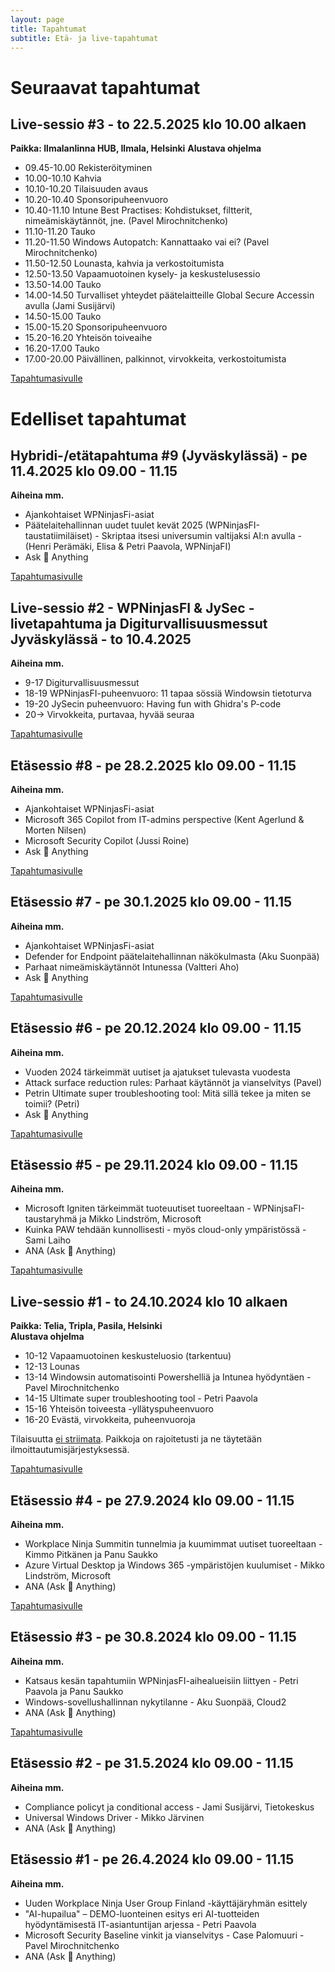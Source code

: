 ```yaml
---
layout: page
title: Tapahtumat
subtitle: Etä- ja live-tapahtumat
---
```

# Seuraavat tapahtumat
## Live-sessio #3 - to 22.5.2025 klo 10.00 alkaen
**Paikka: Ilmalanlinna HUB, Ilmala, Helsinki**
**Alustava ohjelma**
- 09.45-10.00 Rekisteröityminen​
- 10.00-10.10 Kahvia​
- 10.10-10.20 Tilaisuuden avaus​
- 10.20-10.40 Sponsoripuheenvuoro ​
- 10.40-11.10 Intune Best Practises: Kohdistukset, filtterit, nimeämiskäytännöt, jne. (Pavel Mirochnitchenko)​
- 11.10-11.20 Tauko​
- 11.20-11.50 Windows Autopatch: Kannattaako vai ei? ​(Pavel Mirochnitchenko)​
- 11.50-12.50 Lounasta, kahvia ja verkostoitumista​
- 12.50-13.50 Vapaamuotoinen kysely- ja keskustelusessio​
- 13.50-14.00 Tauko​
- 14.00-14.50 Turvalliset yhteydet päätelaitteille Global Secure Accessin avulla (Jami Susijärvi)​
- 14.50-15.00 Tauko​
- 15.00-15.20 Sponsoripuheenvuoro​
- 15.20-16.20 Yhteisön toiveaihe​
- 16.20-17.00 Tauko​
- 17.00-20.00 Päivällinen, palkinnot, virvokkeita, verkostoitumista​

[Tapahtumasivulle](https://events.teams.microsoft.com/event/d9437650-019f-4d5d-91ca-e90ef1fe1ab6@84dc9e35-ee96-4291-9726-fad8009fb935)

# Edelliset tapahtumat
## Hybridi-/etätapahtuma #9 (Jyväskylässä) - pe 11.4.2025 klo 09.00 - 11.15
**Aiheina mm.**
- Ajankohtaiset WPNinjasFi-asiat
- ⁠Päätelaitehallinnan uudet tuulet kevät 2025 (WPNinjasFI-taustatiimiläiset)
⁠- Skriptaa itsesi universumin valtijaksi AI:n avulla - (Henri Perämäki, Elisa & Petri Paavola, WPNinjaFI)
- Ask 🥷 Anything

[Tapahtumasivulle](https://events.teams.microsoft.com/event/43caea59-6528-4f95-ab97-10e2be742ccd@84dc9e35-ee96-4291-9726-fad8009fb935)

## Live-sessio #2 - WPNinjasFI & JySec -livetapahtuma ja Digiturvallisuusmessut Jyväskylässä - to 10.4.2025 
**Aiheina mm.**
- 9-17 Digiturvallisuusmessut
- 18-19 WPNinjasFI-puheenvuoro: 11 tapaa sössiä Windowsin tietoturva
- 19-20 JySecin puheenvuoro: Having fun with Ghidra's P-code
- 20-> Virvokkeita, purtavaa, hyvää seuraa

[Tapahtumasivulle](https://events.teams.microsoft.com/event/acb566cb-f043-49ca-a56d-dfcee62c5687@84dc9e35-ee96-4291-9726-fad8009fb935)

## Etäsessio #8 - pe 28.2.2025 klo 09.00 - 11.15 
**Aiheina mm.**
- Ajankohtaiset WPNinjasFi-asiat
- Microsoft 365 Copilot from IT-admins perspective (Kent Agerlund & Morten Nilsen)
- Microsoft Security Copilot (Jussi Roine)
- Ask 🥷 Anything

[Tapahtumasivulle](https://events.teams.microsoft.com/event/c0439e27-b338-4010-8936-862794edb76e@84dc9e35-ee96-4291-9726-fad8009fb935)

## Etäsessio #7 - pe 30.1.2025 klo 09.00 - 11.15 
**Aiheina mm.**
- Ajankohtaiset WPNinjasFi-asiat
- Defender for Endpoint päätelaitehallinnan näkökulmasta (Aku Suonpää)
- Parhaat nimeämiskäytännöt Intunessa (Valtteri Aho)
- Ask 🥷 Anything

[Tapahtumasivulle](../tapahtumat/20250131/etatapahtuma-31012025)

## Etäsessio #6 - pe 20.12.2024 klo 09.00 - 11.15 
**Aiheina mm.**
- Vuoden 2024 tärkeimmät uutiset ja ajatukset tulevasta vuodesta 
- Attack surface reduction rules: Parhaat käytännöt ja vianselvitys (Pavel)
- Petrin Ultimate super troubleshooting tool: Mitä sillä tekee ja miten se toimii? (Petri)
- Ask 🥷 Anything

[Tapahtumasivulle](../tapahtumat/20241220/etatapahtuma-20122024)

## Etäsessio #5 - pe 29.11.2024 klo 09.00 - 11.15 
**Aiheina mm.**
- Microsoft Igniten tärkeimmät tuoteuutiset tuoreeltaan - WPNinjsaFI-taustaryhmä ja Mikko Lindström, Microsoft 
- Kuinka PAW tehdään kunnollisesti - myös cloud-only ympäristössä - Sami Laiho
- ANA (Ask 🥷 Anything)

[Tapahtumasivulle](../tapahtumat/20241129/etatapahtuma-29112024)

## Live-sessio #1 - to  24.10.2024 klo 10 alkaen
**Paikka: Telia, Tripla, Pasila, Helsinki**<br/>
**Alustava ohjelma**
- 10-12 Vapaamuotoinen keskusteluosio (tarkentuu)
- 12-13 Lounas
- 13-14 Windowsin automatisointi Powershelliä ja Intunea hyödyntäen - Pavel Mirochnitchenko 
- 14-15 Ultimate super troubleshooting tool - Petri Paavola
- 15-16 Yhteisön toiveesta -yllätyspuheenvuoro
- 16-20 Evästä, virvokkeita, puheenvuoroja

Tilaisuutta <u>ei striimata</u>. Paikkoja on rajoitetusti ja ne täytetään ilmoittautumisjärjestyksessä.

[Tapahtumasivulle](../tapahtumat/20241024/live-tapahtuma-24102024)

## Etäsessio #4 - pe 27.9.2024 klo 09.00 - 11.15 
**Aiheina mm.**
- Workplace Ninja Summitin tunnelmia ja kuumimmat uutiset tuoreeltaan - Kimmo Pitkänen ja Panu Saukko
- Azure Virtual Desktop ja Windows 365 -ympäristöjen kuulumiset - Mikko Lindström, Microsoft
- ANA (Ask 🥷 Anything)

[Tapahtumasivulle](../tapahtumat/20240927/etatapahtuma-27092024)

## Etäsessio #3 - pe 30.8.2024 klo 09.00 - 11.15
**Aiheina mm.**
- Katsaus kesän tapahtumiin WPNinjasFI-aihealueisiin liittyen - Petri Paavola ja Panu Saukko
- Windows-sovellushallinnan nykytilanne - Aku Suonpää, Cloud2
- ANA (Ask 🥷 Anything)

<a href="https://wpninjas.fi/2024-08-14-Etätapahtuma-30.8.2024">Tapahtumasivulle</a>

## Etäsessio #2 - pe 31.5.2024 klo 09.00 - 11.15
**Aiheina mm.**
- Compliance policyt ja conditional access - Jami Susijärvi, Tietokeskus
- Universal Windows Driver - Mikko Järvinen
- ANA (Ask 🥷 Anything)

## Etäsessio #1 - pe 26.4.2024 klo 09.00 - 11.15
**Aiheina mm.**
- Uuden Workplace Ninja User Group Finland -käyttäjäryhmän esittely
- "AI-hupailua" – DEMO-luonteinen esitys eri AI-tuotteiden hyödyntämisestä IT-asiantuntijan arjessa - Petri Paavola
- Microsoft Security Baseline vinkit ja vianselvitys - Case Palomuuri -  Pavel Mirochnitchenko
- ANA (Ask 🥷 Anything)
